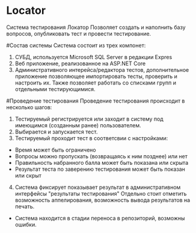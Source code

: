 # Locator
Система тестирования Локатор
Позволяет создать и наполнить базу вопросов, опубликовать тест и провести тестирование.

#Состав системы
Система состоит из трех компонет:
1. СУБД, используется Microsoft SQL Server в редакции Expres
2. Веб приложение, реализованное на ASP.NET Core
3. Административного интерейса/редактора тестов, дополнительное приложение позволяющее импортировать тесты, проверить и настроить их. Также позволяет работать со списками групп и отдельными тестирующимися.

#Проведение тестирования
Проведение тестирования происходит в несколько шагов:
1. Тестируемый регистрируется или заходит в систему под имеющимся (созданным ранее) пользователем.
2. Выбирается и запускается тест.
3. Тестируемый проходит тест
  в соответсвии с настройками:
  - Время может быть ограничено
  - Вопросы можно пропускать (возвращаясь к ним позднее) или нет
  - Правильность набранного балла может быть показана или скрыта
  - Результат теста по заверению тестирования может быть показан или скрыт
4. Система фиксирует показывает результат в административном интерфейсы "результаты тестирования"
Отдельно стоит отметить возможность аппелирования, возможность вывода результатов на печать.

* Система находится в стадии переноса в репозиторий, возможны ошибки.
